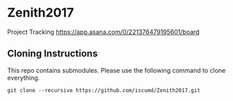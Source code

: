 # Zenith2017

Project Tracking https://app.asana.com/0/221376479195601/board

## Cloning Instructions

This repo contains submodules. Please use the following command to clone everything.

```
git clone --recursive https://github.com/iscumd/Zenith2017.git
```

